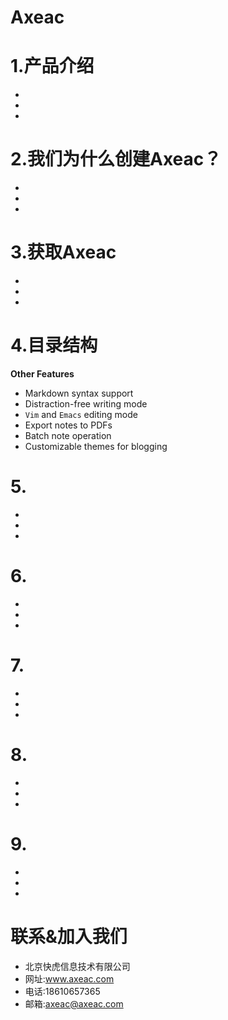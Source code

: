 # Axeac

# 1.产品介绍
* 
* 
*  

# 2.我们为什么创建Axeac？

* 
* 
* 

# 3.获取Axeac

* 
* 
*  


# 4.目录结构
**Other Features**

* Markdown syntax support
* Distraction-free writing mode
* `Vim` and `Emacs` editing mode
* Export notes to PDFs
* Batch note operation
* Customizable themes for blogging

  
# 5.
* 
* 
*  

# 6.
* 
* 
*  
# 7.
* 
* 
*  
# 8.
* 
* 
*  
# 9.
* 
* 
*  

# 联系&加入我们

* 北京快虎信息技术有限公司
* 网址:www.axeac.com
* 电话:18610657365
* 邮箱:axeac@axeac.com  
